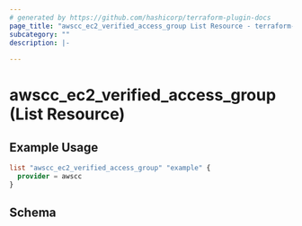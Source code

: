 ```yaml
---
# generated by https://github.com/hashicorp/terraform-plugin-docs
page_title: "awscc_ec2_verified_access_group List Resource - terraform-provider-awscc"
subcategory: ""
description: |-
  
---
```


# awscc_ec2_verified_access_group (List Resource)



## Example Usage

```terraform
list "awscc_ec2_verified_access_group" "example" {
  provider = awscc
}
```

<!-- schema generated by tfplugindocs -->
## Schema
